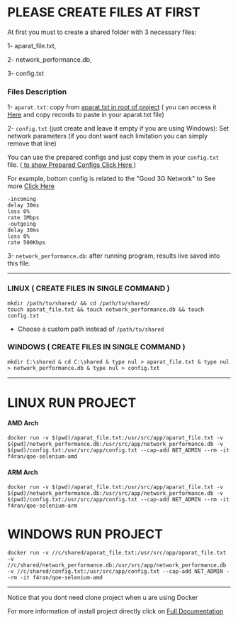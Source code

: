 # PLEASE CREATE FILES AT FIRST 

At first you must to create a shared folder with 3 necessary files:

1- aparat_file.txt, 

2- network_performance.db,

3- config.txt

### Files Description

1- `aparat.txt`: copy from [aparat.txt in root of project](https://github.com/F4RAN/qoe-selenium/blob/main/aparat_file.txt) ( you can access it [Here](https://github.com/F4RAN/qoe-selenium/blob/main/aparat_file.txt) and copy records to paste in your aparat.txt file)

2- `config.txt` (just create and leave it empty if you are using Windows): 
Set network parameters (if you dont want each limitation you can simply remove that line)

You can use the prepared configs and just copy them in your `config.txt` file. ([ to show Prepared Configs Click Here ](https://github.com/F4RAN/qoe-selenium/blob/main/NETWORKS.md))

For example, bottom config is related to the "Good 3G Network" to See more [Click Here](https://github.com/F4RAN/qoe-selenium/blob/main/NETWORKS.md)
```
-incoming
delay 30ms
loss 0%
rate 1Mbps
-outgoing
delay 30ms
loss 0%
rate 500Kbps
```

3- `network_performance.db`: after running program, results live saved into this file.

<hr>


### LINUX ( CREATE FILES IN SINGLE COMMAND )
```
mkdir /path/to/shared/ && cd /path/to/shared/
touch aparat_file.txt && touch network_performance.db && touch config.txt
```
* Choose a custom path instead of `/path/to/shared`

### WINDOWS ( CREATE FILES IN SINGLE COMMAND )
```
mkdir C:\shared & cd C:\shared & type nul > aparat_file.txt & type nul > network_performance.db & type nul > config.txt 
```

<hr>

# LINUX RUN PROJECT

#### AMD Arch
```
docker run -v $(pwd)/aparat_file.txt:/usr/src/app/aparat_file.txt -v $(pwd)/network_performance.db:/usr/src/app/network_performance.db -v $(pwd)/config.txt:/usr/src/app/config.txt --cap-add NET_ADMIN --rm -it f4ran/qoe-selenium-amd
```
#### ARM Arch
```
docker run -v $(pwd)/aparat_file.txt:/usr/src/app/aparat_file.txt -v $(pwd)/network_performance.db:/usr/src/app/network_performance.db -v $(pwd)/config.txt:/usr/src/app/config.txt --cap-add NET_ADMIN --rm -it f4ran/qoe-selenium-arm
```

# WINDOWS RUN PROJECT

```
docker run -v //c/shared/aparat_file.txt:/usr/src/app/aparat_file.txt -v //c/shared/network_performance.db:/usr/src/app/network_performance.db -v //c/shared/config.txt:/usr/src/app/config.txt --cap-add NET_ADMIN --rm -it f4ran/qoe-selenium-amd
```


<hr>

Notice that you dont need clone project when u are using Docker

For more information of install project directly click on [Full Documentation](https://github.com/F4RAN/qoe-selenium/blob/main/DOCUMENTATION.md)




